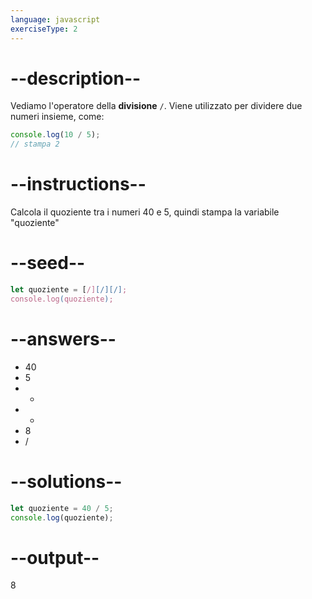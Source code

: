 ```yaml
---
language: javascript
exerciseType: 2
---
```


# --description--

Vediamo l'operatore della **divisione** `/`.
Viene utilizzato per dividere due numeri insieme, come:
```javascript
console.log(10 / 5);
// stampa 2
```

# --instructions--

Calcola il quoziente tra i numeri 40 e 5, quindi stampa la variabile "quoziente"

# --seed--

```javascript
let quoziente = [/][/][/];
console.log(quoziente);
```

# --answers--

- 40
- 5
-  + 
-  * 
- 8
-  / 

# --solutions--

```javascript
let quoziente = 40 / 5;
console.log(quoziente);
```

# --output--

8
